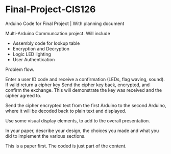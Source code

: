 # Final-Project-CIS126
Arduino Code for Final Project | With planning document

Multi-Arduino Communcation project. Will include
- Assembly code for lookup table
- Encryption and Decryption
- Logic LED lighting
- User Authentication

Problem flow.

Enter a user ID code and receive a confirmation (LEDs, flag waving, sound).
If valid return a cipher key
Send the cipher key back, encrypted, and confirm the exchange. This will demonstrate the key was received and the cipher agreed to.

Send the cipher encrypted text from the first Arduino to the second Arduino, where it will be decoded back to plain text and displayed. 

Use some visual display elements, to add to the overall presentation.

In your paper, describe your design, the choices you made and what you did to implement the various sections. 

This is a paper first. The coded is just part of the content.